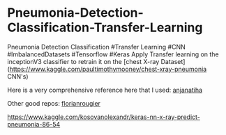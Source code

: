 # Pneumonia-Detection-Classification-Transfer-Learning
Pneumonia Detection Classification #Transfer Learning  #CNN #ImbalancedDatasets #Tensorflow #Keras
Apply Transfer learning on the inceptionV3 classifier to retrain it on the [chest X-ray Dataset](https://www.kaggle.com/paultimothymooney/chest-xray-pneumonia CNN's)

Here is a very comprehensive reference here that I used: [anjanatiha](https://github.com/anjanatiha/Pneumonia-Detection-from-Chest-X-Ray-Images-with-Deep-Learning/blob/master/code/Detection%20of%20Pneumonia%20from%20Chest%20X-Ray%20Images%201.0.0.3.ipynb)

Other good repos:
[florianrougier](https://github.com/florianrougier/pneumonia_detection/blob/master/Pneumonia_detection.ipynb)

https://www.kaggle.com/kosovanolexandr/keras-nn-x-ray-predict-pneumonia-86-54
